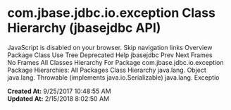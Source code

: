 # com.jbase.jdbc.io.exception Class Hierarchy (jbasejdbc   API)

JavaScript is disabled on your browser. Skip navigation links Overview Package Class Use Tree Deprecated Help jbasejdbc Prev Next Frames No Frames All Classes Hierarchy For Package com.jbase.jdbc.io.exception Package Hierarchies: All Packages Class Hierarchy java.lang. Object java.lang. Throwable (implements java.io.Serializable) java.lang. Exceptio  

**Created At:** 9/25/2017 10:48:55 AM  
**Updated At:** 2/15/2018 8:02:50 AM  

